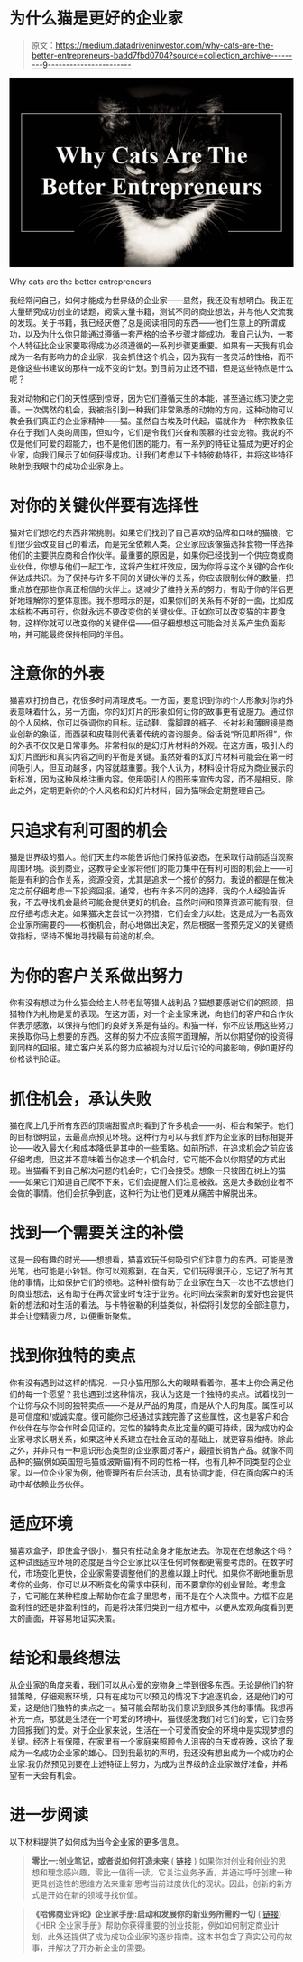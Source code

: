 # 为什么猫是更好的企业家

> 原文：<https://medium.datadriveninvestor.com/why-cats-are-the-better-entrepreneurs-badd7fbd0704?source=collection_archive---------9----------------------->

![](img/2a3754e7526c9cadc694cfc4eb344086.png)

Why cats are the better entrepreneurs

我经常问自己，如何才能成为世界级的企业家——显然，我还没有想明白。我正在大量研究成功创业的话题，阅读大量书籍，测试不同的商业想法，并与他人交流我的发现。关于书籍，我已经厌倦了总是阅读相同的东西——他们生意上的所谓成功，以及为什么你只能通过遵循一套严格的给予步骤才能成功。我自己认为，一套个人特征比企业家要取得成功必须遵循的一系列步骤更重要。如果有一天我有机会成为一名有影响力的企业家，我会抓住这个机会，因为我有一套灵活的性格，而不是像这些书建议的那样一成不变的计划。到目前为止还不错，但是这些特点是什么呢？

我对动物和它们的天性感到惊讶，因为它们遵循天生的本能，甚至通过练习使之完善。一次偶然的机会，我被指引到一种我们非常熟悉的动物的方向，这种动物可以教会我们真正的企业家精神——猫。虽然自古埃及时代起，猫就作为一种宗教象征存在于我们人类的周围，但如今，它们是令我们兴奋和羡慕的社会宠物。我说的不仅是他们可爱的超能力，也不是他们困的能力。有一系列的特征让猫成为更好的企业家，向我们展示了如何获得成功。让我们考虑以下卡特彼勒特征，并将这些特征映射到我眼中的成功企业家身上。

# 对你的关键伙伴要有选择性

猫对它们想吃的东西非常挑剔。如果它们找到了自己喜欢的品牌和口味的猫粮，它们很少会改变自己的看法，而是完全依赖人类。企业家应该像猫选择食物一样选择他们的主要供应商和合作伙伴。最重要的原因是，如果你已经找到一个供应商或商业伙伴，你想与他们一起工作，这将产生杠杆效应，因为你将与这个关键的合作伙伴达成共识。为了保持与许多不同的关键伙伴的关系，你应该限制伙伴的数量，把重点放在那些你真正相信的伙伴上。这减少了维持关系的努力，有助于你的伴侣更好地理解你的整体意图。我不想暗示的是，如果你们的关系有不好的一面，比如成本结构不再可行，你就永远不要改变你的关键伙伴。正如你可以改变猫的主要食物，这样你就可以改变你的关键伴侣——但仔细想想这可能会对关系产生负面影响，并可能最终保持相同的伴侣。

# 注意你的外表

猫喜欢打扮自己，花很多时间清理皮毛。一方面，要意识到你的个人形象对你的外表意味着什么，另一方面，你的幻灯片的形象如何让你的故事更有说服力。通过你的个人风格，你可以强调你的目标。运动鞋、露脚踝的裤子、长衬衫和薄眼镜是商业创新的象征，而西装和皮鞋则代表着传统的咨询服务。俗话说“所见即所得”，你的外表不仅仅是日常事务。非常相似的是幻灯片材料的外观。在这方面，吸引人的幻灯片图形和真实内容之间的平衡是关键。虽然好看的幻灯片材料可能会在第一时间吸引人，但互动越多，内容就越重要。我个人认为，材料设计将成为商业展示的新标准，因为这种风格注重内容。使用吸引人的图形来宣传内容，而不是相反。除此之外，定期更新你的个人风格和幻灯片材料，因为猫咪会定期整理自己。

# 只追求有利可图的机会

猫是世界级的猎人。他们天生的本能告诉他们保持低姿态，在采取行动前适当观察周围环境。谈到商业，这教导企业家将他们的能力集中在有利可图的机会上——可能是有利的合作关系，资源投资，尤其是追求一个报价的努力。我说的都是在做决定之前仔细考虑一下投资回报。通常，也有许多不同的选择，我的个人经验告诉我，不去寻找机会最终可能会提供更好的机会。虽然时间和预算资源可能有限，但应仔细考虑决定。如果猫决定尝试一次狩猎，它们会全力以赴。这是成为一名高效企业家所需要的——权衡机会，耐心地做出决定，然后根据一套预先定义的关键绩效指标，坚持不懈地寻找最有前途的机会。

# 为你的客户关系做出努力

你有没有想过为什么猫会给主人带老鼠等猎人战利品？猫想要感谢它们的照顾，把猎物作为礼物是爱的表现。在这方面，对一个企业家来说，向他们的客户和合作伙伴表示感激，以保持与他们的良好关系是有益的。和猫一样，你不应该用这些努力来换取你马上想要的东西。这样的努力不应该照字面理解，所以你期望你的投资得到同样的回报。建立客户关系的努力应被视为对以后讨论的间接影响，例如更好的价格谈判论证。

# 抓住机会，承认失败

猫在爬上几乎所有东西的顶端甜蜜点时看到了许多机会——树、柜台和架子。他们的目标很明显，去最高点预见环境。这种行为可以与我们作为企业家的目标相提并论——收入最大化和成本降低是其中的一些策略。如前所述，在追求机会之前应该仔细考虑，但这并不意味着当你追求一个机会时，它可能不会以你期望的方式出现。当猫看不到自己解决问题的机会时，它们会接受。想象一只被困在树上的猫——如果它们知道自己爬不下来，它们会提醒人们注意被救。这是大多数创业者不会做的事情。他们会抗争到底，这种行为让他们更难从痛苦中解脱出来。

# 找到一个需要关注的补偿

这是一段有趣的时光——想想看，猫喜欢玩任何吸引它们注意力的东西。可能是激光笔，也可能是小铃铛。你可以观察到，在白天，它们玩得很开心，忘记了所有其他的事情，比如保护它们的领地。这种补偿有助于企业家在白天一次也不去想他们的商业想法，这有助于在再次营业时专注于业务。花时间去探索新的爱好也会提供新的想法和对生活的看法。与卡特彼勒的利益类似，补偿将引发您的全部注意力，并会让您精疲力尽，以便重新聚焦。

# 找到你独特的卖点

你有没有遇到过这样的情况，一只小猫用那么大的眼睛看着你，基本上你会满足他们的每一个愿望？我也遇到过这种情况，我认为这是一个独特的卖点。试着找到一个让你与众不同的独特卖点——不是从产品的角度，而是从个人的角度。属性可以是可信度和/或诚实度。很可能你已经通过实践完善了这些属性，这也是客户和合作伙伴在与你合作时会见证的。定性的独特卖点比定量的更可持续，因为成功的企业家寻求长期关系，如果这种关系建立在社会互动的基础上，就更容易维持。除此之外，并非只有一种意识形态类型的企业家面对客户，最擅长销售产品。就像不同品种的猫(例如英国短毛猫或波斯猫)有不同的性格一样，也有几种不同类型的企业家。以一位企业家为例，他管理所有后台活动，具有协调才能，但在面向客户的活动中却依赖业务伙伴。

# 适应环境

猫喜欢盒子，即使盒子很小，猫只有扭动全身才能放进去。你现在在想象这个吗？这种试图适应环境的态度是当今企业家比以往任何时候都更需要考虑的。在数字时代，市场变化更快，企业家需要调整他们的思维以跟上时代。如果你不断地重新思考你的业务，你可以从不断变化的需求中获利，而不要拿你的创业冒险。考虑盒子，它可能在某种程度上帮助你在盒子里思考，而不是在个人决策中。方框不应是盈利性的还是非盈利性的，而是将决策归类到一组方框中，以便从宏观角度看到更大的画面，并容易地证实决策。

# 结论和最终想法

从企业家的角度来看，我们可以从心爱的宠物身上学到很多东西。无论是他们的狩猎策略，仔细观察环境，只有在成功可以预见的情况下才追逐机会，还是他们的可爱，这是他们独特的卖点之一。猫可能会帮助我们意识到很多其他的事情。我想再补充一点，那就是生活在一个可爱的环境中。猫很感激我们对它们的爱，它们会努力回报我们的爱。对于企业家来说，生活在一个可爱而安全的环境中是实现梦想的关键。经济上有保障，在家里有一个家庭来照顾令人沮丧的白天或夜晚，这给了我成为一名成功企业家的雄心。回到我最初的声明，我还没有想出成为一个成功的企业家:我仍然预见到要在上述特征上努力，为成为世界级的企业家做好准备，并希望有一天会有机会。

# 进一步阅读

以下材料提供了如何成为当今企业家的更多信息。

> **零比一:创业笔记，或者说如何打造未来** ( [链接](https://amzn.to/2C2gzrP) )
> 如果你对创业和创业的思想和理念感兴趣，零比一值得一读。它关注业务矛盾，并通过呼吁创建一种更具创造性的思维方法来重新思考当前过度优化的现状。因此，创新的新方式是开始在新的领域寻找价值。

> **《哈佛商业评论》企业家手册:启动和发展你的新业务所需的一切** ( [链接](https://amzn.to/38vouKA))
> 《HBR 企业家手册》帮助你获得重要的创业技能，例如如何制定商业计划，此外还提供了成为成功企业家的逐步指南。这本书包含了真实公司的故事，并解决了开办新企业的需要。